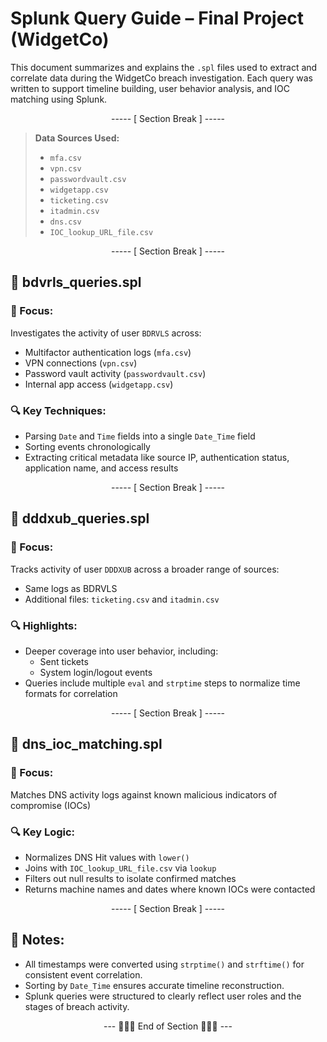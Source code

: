 # Splunk Query Guide – Final Project (WidgetCo)

This document summarizes and explains the `.spl` files used to extract and correlate data during the WidgetCo breach investigation. Each query was written to support timeline building, user behavior analysis, and IOC matching using Splunk.

<div align="center">

----- [ Section Break ] -----

</div>

> **Data Sources Used:**
> - `mfa.csv`
> - `vpn.csv`
> - `passwordvault.csv`
> - `widgetapp.csv`
> - `ticketing.csv`
> - `itadmin.csv`
> - `dns.csv`
> - `IOC_lookup_URL_file.csv`

<div align="center">

----- [ Section Break ] -----

</div>

## 📁 bdvrls_queries.spl

### 🎯 Focus:
Investigates the activity of user `BDRVLS` across:
- Multifactor authentication logs (`mfa.csv`)
- VPN connections (`vpn.csv`)
- Password vault activity (`passwordvault.csv`)
- Internal app access (`widgetapp.csv`)

### 🔍 Key Techniques:
- Parsing `Date` and `Time` fields into a single `Date_Time` field
- Sorting events chronologically
- Extracting critical metadata like source IP, authentication status, application name, and access results

<div align="center">

----- [ Section Break ] -----

</div>

## 📁 dddxub_queries.spl

### 🎯 Focus:
Tracks activity of user `DDDXUB` across a broader range of sources:
- Same logs as BDRVLS
- Additional files: `ticketing.csv` and `itadmin.csv`

### 🔍 Highlights:
- Deeper coverage into user behavior, including:
  - Sent tickets
  - System login/logout events
- Queries include multiple `eval` and `strptime` steps to normalize time formats for correlation

<div align="center">

----- [ Section Break ] -----

</div>

## 📁 dns_ioc_matching.spl

### 🎯 Focus:
Matches DNS activity logs against known malicious indicators of compromise (IOCs)

### 🔍 Key Logic:
- Normalizes DNS Hit values with `lower()`
- Joins with `IOC_lookup_URL_file.csv` via `lookup`
- Filters out null results to isolate confirmed matches
- Returns machine names and dates where known IOCs were contacted

<div align="center">

----- [ Section Break ] -----

</div>

## 📌 Notes:

- All timestamps were converted using `strptime()` and `strftime()` for consistent event correlation.
- Sorting by `Date_Time` ensures accurate timeline reconstruction.
- Splunk queries were structured to clearly reflect user roles and the stages of breach activity.

<div align="center">

--- 🔹🔹🔹 End of Section 🔹🔹🔹 ---

</div>

